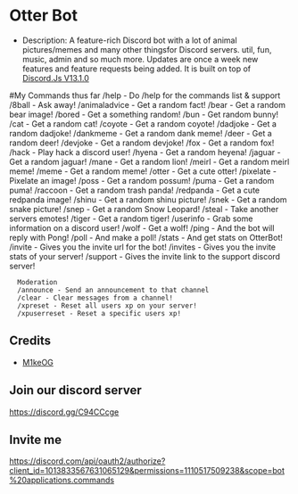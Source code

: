 # Otter Bot

- Description: A feature-rich Discord bot with a lot of animal pictures/memes and many other thingsfor Discord servers. util, fun, music, admin and so much more. Updates are once a week new features and feature requests being added. It is built on top of [Discord.Js V13.1.0](https://discord.js.org/)

#My Commands thus far
      /help - Do /help for the commands list & support
      /8ball - Ask away!
      /animaladvice - Get a random fact!
      /bear - Get a random bear image!
      /bored - Get a something random!
      /bun - Get random bunny!
      /cat - Get a random cat!
      /coyote - Get a random coyote!
      /dadjoke - Get a random dadjoke!
      /dankmeme - Get a random dank meme!
      /deer - Get a random deer!
      /devjoke - Get a random devjoke!
      /fox - Get a random fox!
      /hack - Play hack a discord user!
      /hyena - Get a random heyena!
      /jaguar - Get a random jaguar!
      /mane - Get a random lion!
      /meirl - Get a random meirl meme!
      /meme - Get a random meme!
      /otter - Get a cute otter!
      /pixelate - Pixelate an image!
      /poss - Get a random possum!
      /puma - Get a random puma!
      /raccoon - Get a random trash panda!
      /redpanda - Get a cute redpanda image!
      /shinu - Get a random shinu picture!
      /snek - Get a random snake picture!
      /snep - Get a random Snow Leopard!
      /steal - Take another servers emotes!
      /tiger - Get a random tiger!
      /userinfo - Grab some information on a discord user!
      /wolf - Get a wolf!
      /ping - And the bot will reply with Pong!
      /poll - And make a poll!
      /stats - And get stats on OtterBot!
      /invite - Gives you the invite url for the bot!
      /invites - Gives you the invite stats of your server!
      /support - Gives the invite link to the support discord server!      
      
      Moderation 
      /announce - Send an announcement to that channel
      /clear - Clear messages from a channel!
      /xpreset - Reset all users xp on your server!
      /xpuserreset - Reset a specific users xp!
      

## Credits

- [M1keOG](https://github.com/M1ke0G/)

## Join our discord server
<https://discord.gg/C94CCcge>

## Invite me
<https://discord.com/api/oauth2/authorize?client_id=1013833567631065129&permissions=1110517509238&scope=bot%20applications.commands>
